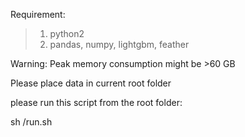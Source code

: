 

Requirement:
>1. python2
>2. pandas, numpy, lightgbm, feather

Warning: Peak memory consumption might be >60 GB

Please place data in current root folder

please run this script from the root folder: 

sh /run.sh